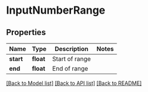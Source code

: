 # InputNumberRange

## Properties
Name | Type | Description | Notes
------------ | ------------- | ------------- | -------------
**start** | **float** | Start of range | 
**end** | **float** | End of range | 

[[Back to Model list]](../README.md#documentation-for-models) [[Back to API list]](../README.md#documentation-for-api-endpoints) [[Back to README]](../README.md)


